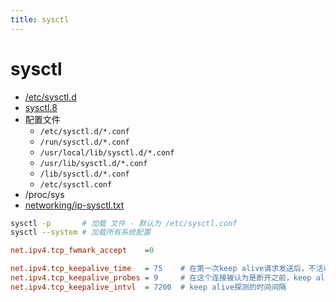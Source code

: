 ```yaml
---
title: sysctl
---
```


# sysctl

- [/etc/sysctl.d](https://man7.org/linux/man-pages/man5/sysctl.d.5.html)
- [sysctl.8](https://man7.org/linux/man-pages/man8/sysctl.8.html)
- 配置文件
  - `/etc/sysctl.d/*.conf`
  - `/run/sysctl.d/*.conf`
  - `/usr/local/lib/sysctl.d/*.conf`
  - `/usr/lib/sysctl.d/*.conf`
  - `/lib/sysctl.d/*.conf`
  - `/etc/sysctl.conf`
- /proc/sys
- [networking/ip-sysctl.txt](https://www.kernel.org/doc/Documentation/networking/ip-sysctl.txt)

```bash
sysctl -p       # 加载 文件 - 默认为 /etc/sysctl.conf
sysctl --system # 加载所有系统配置
```

```ini
net.ipv4.tcp_fwmark_accept    =0

net.ipv4.tcp_keepalive_time   = 75    # 在第一次keep alive请求发送后，不活动连接的时间
net.ipv4.tcp_keepalive_probes = 9     # 在这个连接被认为是断开之前，keep alive请求被重发的次数
net.ipv4.tcp_keepalive_intvl  = 7200  # keep alive探测的时间间隔
```
